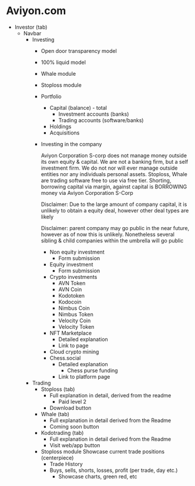# Aviyon.com

- Investor (tab)
    - Navbar
        - Investing
            - Open door transparency model
            - 100% liquid model
            - Whale module
            - Stoploss module
            - Portfolio
                - Capital (balance) - total
                    - Investment accounts (banks)
                    - Trading accounts (software/banks)
                - Holdings
                - Acquisitions
            - Investing in the company
                
                Aviyon Corporation S-corp does not manage money outside its own equity & capital. We are not a banking firm, but a self investment firm. We do not nor will ever manage outside entities nor any individuals personal assets. Stoploss, Whale are trading software free to use via free tier. Shorting, borrowing capital via margin, against capital is BORROWING money via Aviyon Corporation S-Corp
                
                Disclaimer: Due to the large amount of company capital, it is unlikely to obtain a equity deal, however other deal types are likely
                
                Disclaimer: parent company may go public in the near future, however as of now this is unlikely. Nonetheless several sibling & child companies within the umbrella will go public
                
                - Non equity investment
                    - Form submission
                - Equity investment
                    - Form submission
                - Crypto investments
                    - AVN Token
                    - AVN Coin
                    - Kodotoken
                    - Kodocoin
                    - Nimbus Coin
                    - Nimbus Token
                    - Velocity Coin
                    - Velocity Token
                - NFT Marketplace
                    - Detailed explanation
                    - Link to page
                - Cloud crypto mining
                - Chess.social
                    - Detailed explanation
                        - Chess purse funding
                    - Link to platform page
        - Trading
            - Stoploss (tab)
                - Full explanation in detail, derived from the readme
                    - Paid level 2
                - Download button
            - Whale (tab)
                - Full explanation in detail derived from the Readme
                - Coming soon button
            - Kodotrading (tab)
                - Full explanation in detail derived from the Readme
                - Visit web/app button
            - Stoploss module Showcase current trade positions (centerpiece)
                - Trade History
                - Buys, sells, shorts, losses, profit (per trade, day etc.)
                    - Showcase charts, green red, etc
